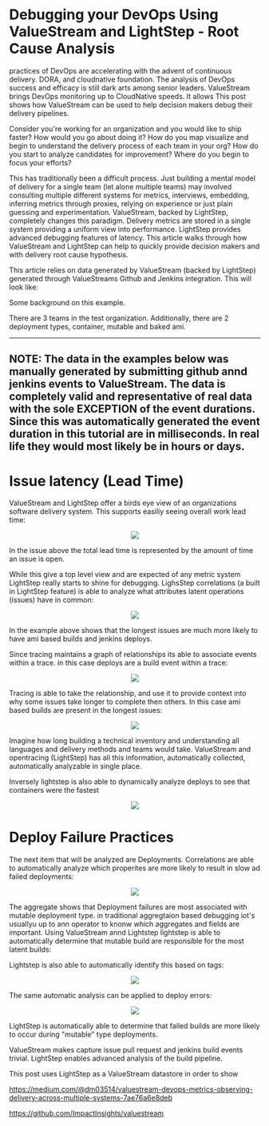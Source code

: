 # Debugging your DevOps Using ValueStream and LightStep - Root Cause Analysis
practices of DevOps are accelerating with the advent of continuous delivery. DORA, and cloudnative foundation.  The analysis of DevOps success and efficacy is still dark arts among senior leaders.  ValueStream brings DevOps monitoring up to CloudNative speeds.  It allows This post shows how ValueStream can be used to help decision makers debug their delivery pipelines.  

Consider you're working for an organization and you would like to ship faster? How would you go about doing it? How do you map visualize and begin to understand the delivery process of each team in your org? How do you start to analyze candidates for improvement? Where do you begin to focus your efforts?

This has traditionally been a difficult process. Just building a mental model of delivery for a single team (let alone multiple teams) may involved consulting multiple different systems for metrics, interviews, embedding, inferring metrics through proxies, relying on experience or just plain guessing and experimentation.  ValueStream, backed by LightStep, completely changes this paradigm.  Delivery metrics are stored in a single system providing a uniform view into performance.  LightStep provides advanced debugging features of latency.  This article walks through how ValueStream and LightStep can help to quickly provide decision makers and with delivery root cause hypothesis.


This article relies on data generated by ValueStream (backed by LightStep) generated through ValueStreams Github and Jenkins integration.  This will look like:

Some background on this example.

There are 3 teams in the test organization.  Additionally, there are 2 deployment types, container, mutable and baked ami.  

---
NOTE: The data in the examples below was manually generated by submitting github annd jenkins events to ValueStream. The data is completely valid and representative of real data with the sole EXCEPTION of the event durations.  Since this was automatically generated the event duration in this tutorial are in milliseconds.  In real life they would most likely be in hours or days.
---

# Issue latency (Lead Time)

ValueStream and LightStep offer a birds eye view of an organizations software delivery system.  This supports easiliy seeing overall work lead time:

<p align="center">
  <img src="static/issue_build_relationship.png">
</p>


In the issue above the total lead time is represented by the amount of time an issue is open.


While this give a top level view and are expected of any metric system LightStep really starts to shine for debugging.  LighsStep correlations (a built in LightStep feature) is able to analyze what attributes latent operations (issues) have in common:
  
<p align="center">
  <img src="static/ami_slow_deploys.png">
</p>


In the example above shows that the longest issues are much more likely to have ami based builds and jenkins deploys.  


Since tracing maintains a graph of relationships its able to associate events within a trace. in this case deploys are a build event within a trace:

<p align="center">
  <img src="static/issue_parent.png">
</p>

Tracing is able to take the relationship, and use it to provide context into why some issues take longer to complete then others.  In this case ami based builds are present in the longest issues:

<p align="center">
  <img src="static/ami_weighted_deploys.png">
</p>


Imagine how long building a technical inventory and understanding all languages and delivery methods and teams would take.  ValueStream and opentracing (LightStep) has all this information, automatically collected, automatically analyzable in single place.

Inversely lightstep is also able to dynamically analyze deploys to see that containers were the fastest

<p align="center">
  <img src="static/fast_containers.png">
</p>

# Deploy Failure Practices

The next item that will be analyzed are Deployments.  Correlations are able to automatically analyze which properites are more likely to result in slow ad failed deployments:


<p align="center">
  <img src="static/deploy_debugging_aggregate_by_type.png">
</p>

The aggregate shows that Deployment failures are most associated with mutable deployment type. in traditional aggregtaion based debugging iot's usuallyu up to ann operator to knonw which aggregates and fields are important.  Using ValueStream annd Lightstep lightstep is able to automatically determine that mutable build are responsible for the most latent builds:

Lightstep is also able to automatically identify this based on tags:

<p align="center">
  <img src="static/latent_builds_mutable.png">
</p>


The same automatic analysis can be applied to deploy errors:

<p align="center">
  <img src="static/deploy_errors_mutable_latency.png">
</p>


LightStep is automatically able to determine that failed builds are more likely to occur during "mutable" type deployments.


ValueStream makes capture issue pull request and jenkins build events trivial.  LightStep enables advanced analysis of the build pipeline.  

This post uses LightStep as a ValueStream datastore in order to show

https://medium.com/@dm03514/valuestream-devops-metrics-observing-delivery-across-multiple-systems-7ae76a6e8deb

https://github.com/ImpactInsights/valuestream
